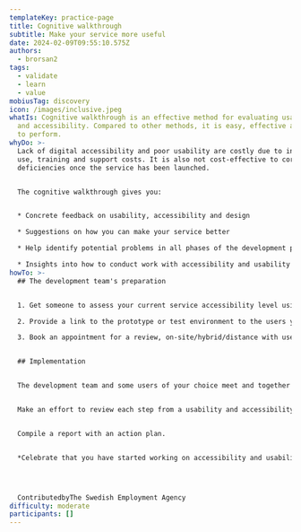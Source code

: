 ```yaml
---
templateKey: practice-page
title: Cognitive walkthrough
subtitle: Make your service more useful
date: 2024-02-09T09:55:10.575Z
authors:
  - brorsan2
tags:
  - validate
  - learn
  - value
mobiusTag: discovery
icon: /images/inclusive.jpeg
whatIs: Cognitive walkthrough is an effective method for evaluating usability
  and accessibility. Compared to other methods, it is easy, effective and cheap
  to perform.
whyDo: >-
  Lack of digital accessibility and poor usability are costly due to inefficient
  use, training and support costs. It is also not cost-effective to correct the
  deficiencies once the service has been launched.


  The cognitive walkthrough gives you:


  * Concrete feedback on usability, accessibility and design

  * Suggestions on how you can make your service better

  * Help identify potential problems in all phases of the development process

  * Insights into how to conduct work with accessibility and usability in a structured way
howTo: >-
  ## The development team's preparation


  1. Get someone to assess your current service accessibility level using a WCAG (Web Content Accessibility Guidelines) assessment tool of your choice. Use this report as a way of understanding the technical debt that might exist.

  2. Provide a link to the prototype or test environment to the users you want to try your service on.

  3. Book an appointment for a review, on-site/hybrid/distance with users that are new to your service or might have been in contact with your support for accessability reasons


  ## Implementation


  The development team and some users of your choice meet and together go through the service step by step at a leisurely pace.


  Make an effort to review each step from a usability and accessibility perspective and based on current requirements, guidelines and recommendations.


  Compile a report with an action plan.


  *Celebrate that you have started working on accessibility and usability, which will lead to better results for your service!*




  C﻿ontributedbyThe Swedish Employment Agency
difficulty: moderate
participants: []
---
```

